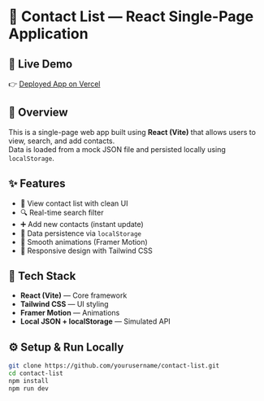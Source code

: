 # 📇 Contact List — React Single-Page Application

## 🚀 Live Demo
👉 [Deployed App on Vercel]( https://contact-list-p0trk2gvx-priyamvadas-projects-c18d7a18.vercel.app )

## 🧠 Overview
This is a single-page web app built using **React (Vite)** that allows users to view, search, and add contacts.  
Data is loaded from a mock JSON file and persisted locally using `localStorage`.

## ✨ Features
- 📱 View contact list with clean UI
- 🔍 Real-time search filter
- ➕ Add new contacts (instant update)
- 💾 Data persistence via `localStorage`
- 💫 Smooth animations (Framer Motion)
- 🎨 Responsive design with Tailwind CSS

## 🧰 Tech Stack
- **React (Vite)** — Core framework
- **Tailwind CSS** — UI styling
- **Framer Motion** — Animations
- **Local JSON + localStorage** — Simulated API

## ⚙️ Setup & Run Locally
```bash
git clone https://github.com/yourusername/contact-list.git
cd contact-list
npm install
npm run dev
